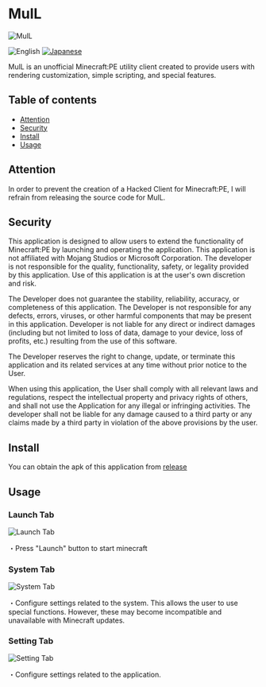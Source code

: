 # MulL

![MulL](https://enuwbt.neocities.org/images/ic_mull.png)

![English](https://img.shields.io/badge/English-inactive?style=for-the-badge)
[![Japanese](https://img.shields.io/badge/Japanese-informational?style=for-the-badge)](README_ja.md)

MulL is an unofficial Minecraft:PE utility client created to provide users with rendering customization, simple scripting, and special features.

## Table of contents

- [Attention](#attention)
- [Security](#security)
- [Install](#install)
- [Usage](#usage)

## Attention

In order to prevent the creation of a Hacked Client for Minecraft:PE, I will refrain from releasing the source code for MulL.

## Security

This application is designed to allow users to extend the functionality of Minecraft:PE by launching and operating the application. This application is not affiliated with Mojang Studios or Microsoft Corporation. The developer is not responsible for the quality, functionality, safety, or legality provided by this application. Use of this application is at the user's own discretion and risk.

The Developer does not guarantee the stability, reliability, accuracy, or completeness of this application. The Developer is not responsible for any defects, errors, viruses, or other harmful components that may be present in this application. Developer is not liable for any direct or indirect damages (including but not limited to loss of data, damage to your device, loss of profits, etc.) resulting from the use of this software.

The Developer reserves the right to change, update, or terminate this application and its related services at any time without prior notice to the User.

When using this application, the User shall comply with all relevant laws and regulations, respect the intellectual property and privacy rights of others, and shall not use the Application for any illegal or infringing activities. The developer shall not be liable for any damage caused to a third party or any claims made by a third party in violation of the above provisions by the user.

## Install

You can obtain the apk of this application from [release]()

## Usage

### Launch Tab
![Launch Tab](https://enuwbt.neocities.org/images/mull_launch_tab.jpg)

・Press "Launch" button to start minecraft

### System Tab
![System Tab](https://enuwbt.neocities.org/images/mull_system_tab.jpg)

・Configure settings related to the system. This allows the user to use special functions. However, these may become incompatible and unavailable with Minecraft updates.

### Setting Tab
![Setting Tab](https://enuwbt.neocities.org/images/mull_setting_tab.jpg)

・Configure settings related to the application.
  
